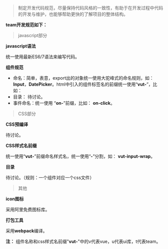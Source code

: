 > 制定开发代码规范，尽量保持代码风格的一致性，有助于在开发过程中代码的开发与维护，也能够帮助更快的了解项目的整体结构。

**team开发规范如下：**

> javascript部分

**javascript语法**

统一使用最新ES6/7语法来编写代码。

**组件规范**

 * 命名：简单，表意，export出的对象统一使用大驼峰式的命名规则，如：**Input**，**DatePicker**。html中引入的组件标签名的前缀统一使用“**vut-**”，比如：**<vut-button></vut-button>**
* 目录： 待讨论。
* 事件命名：统一使用 “**on-**”前缀，比如： **on-click**。

> CSS部分

**CSS预编译**

待讨论。

**CSS样式名前缀**

统一使用“**vut-**”前缀命名样式名，统一使用“**-**”分割，如： **vut-input-wrap**。

**目录**

待讨论。（规则：一个组件对应一个css文件）

> 其他

**icon图标**

采用阿里免费图标库。

**打包工具**

采用**webpack**编译。


**注：** 组件名称和css样式名前缀"**vut-**"中的v代表vue，u代表ui库，t代表team。